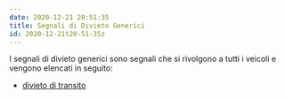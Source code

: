 ```yaml
---
date: 2020-12-21 20:51:35
title: Segnali di Divieto Generici
id: 2020-12-21t20-51-35z
---
```


I segnali di divieto generici sono segnali che si rivolgono a tutti i veicoli
e vengono elencati in seguito:

- [divieto di transito](./2020-12-21t20-54-53z.md)

